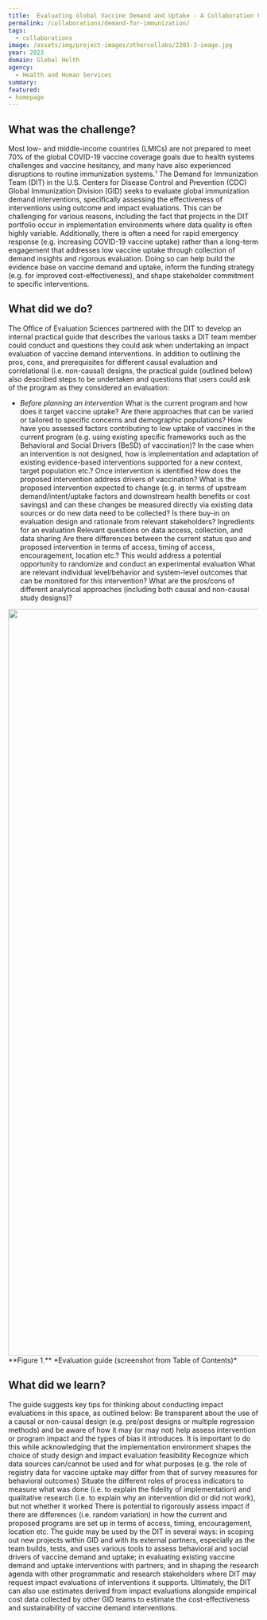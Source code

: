 ```yaml
---
title:  Evaluating Global Vaccine Demand and Uptake - A Collaboration between OES and CDC’s Demand for Immunization Team (DIT)
permalink: /collaborations/demand-for-immunization/
tags:
  - collaborations
image: /assets/img/project-images/othercollabs/2203-3-image.jpg
year: 2023
domain: Global Helth
agency: 
  - Health and Human Services
summary: 
featured: 
- homepage
---
```


## What was the challenge?

Most low- and middle-income countries (LMICs) are not prepared to meet 70% of the global COVID-19 vaccine coverage goals due to health systems challenges and vaccine hesitancy, and many have also experienced disruptions to routine immunization systems.¹ The Demand for Immunization Team (DIT) in the U.S. Centers for Disease Control and Prevention (CDC) Global Immunization Division (GID) seeks to evaluate global immunization demand interventions, specifically assessing the effectiveness of interventions using outcome and impact evaluations. This can be challenging for various reasons, including the fact that projects in the DIT portfolio occur in implementation environments where data quality is often highly variable. Additionally, there is often a need for rapid emergency response (e.g. increasing COVID-19 vaccine uptake) rather than a long-term engagement that addresses low vaccine uptake through collection of demand insights and rigorous evaluation. Doing so can help build the evidence base on vaccine demand and uptake, inform the funding strategy (e.g. for improved cost-effectiveness), and shape stakeholder commitment to specific interventions. 

## What did we do?

The Office of Evaluation Sciences partnered with the DIT to develop an internal practical guide that describes the various tasks a DIT team member could conduct and questions they could ask when undertaking an impact evaluation of vaccine demand interventions. In addition to outlining the pros, cons, and prerequisites for different causal evaluation and correlational (i.e. non-causal) designs, the practical guide (outlined below) also described steps to be undertaken and questions that users could ask of the program as they considered an evaluation: 

- *Before planning an intervention*
What is the current program and how does it target vaccine uptake? Are there approaches that can be varied or tailored to specific concerns and demographic populations?
How have you assessed factors contributing to low uptake of vaccines in the current program (e.g. using existing specific frameworks such as the Behavioral and Social Drivers (BeSD) of vaccination)?
In the case when an intervention is not designed, how is implementation and adaptation of existing evidence-based interventions supported for a new context, target population etc.? 
Once intervention is identified
How does the proposed intervention address drivers of vaccination? 
What is the proposed intervention expected to change (e.g. in terms of upstream demand/intent/uptake factors and downstream health benefits or cost savings) and can these changes be measured directly via existing data sources or do new data need to be collected?
Is there buy-in on evaluation design and rationale from relevant stakeholders?
Ingredients for an evaluation
Relevant questions on data access, collection, and data sharing
Are there differences between the current status quo and proposed intervention in terms of access, timing of access, encouragement, location etc.? This would address a potential opportunity to randomize and conduct an experimental evaluation
What are relevant individual level/behavior and system-level outcomes that can be monitored for this intervention? 
What are the pros/cons of different analytical approaches (including both causal and non-causal study designs)?

<img src="{{ '/assets/img/immunization-fig1.png' | prepend: site.baseurl }}" alt="" width="1500">
**Figure 1.** *Evaluation guide (screenshot from Table of Contents)*

## What did we learn?

The guide suggests key tips for thinking about conducting impact evaluations in this space, as outlined below:
Be transparent about the use of a causal or non-causal design (e.g. pre/post designs or multiple regression methods) and be aware of how it may (or may not) help assess intervention or program impact and the types of bias it introduces. It is important to do this while acknowledging that the implementation environment shapes the choice of study design and impact evaluation feasibility
Recognize which data sources can/cannot be used and for what purposes (e.g. the role of registry data for vaccine uptake may differ from that of survey measures for behavioral outcomes)
Situate the different roles of process indicators to measure what was done (i.e. to explain the fidelity of implementation) and qualitative research (i.e. to explain why an intervention did or did not work), but not whether it worked
There is potential to rigorously assess impact if there are differences (i.e. random variation) in how the current and proposed programs are set up in terms of access, timing, encouragement, location etc.
The guide may be used by the DIT in several ways: in scoping out new projects within GID and with its external partners, especially as the team builds, tests, and uses various tools to assess behavioral and social drivers of vaccine demand and uptake; in evaluating existing vaccine demand and uptake interventions with partners; and in shaping the research agenda with other programmatic and research stakeholders where DIT may request impact evaluations of interventions it supports. Ultimately, the DIT can also use estimates derived from impact evaluations alongside empirical cost data collected by other GID teams to estimate the cost-effectiveness and sustainability of vaccine demand interventions.
